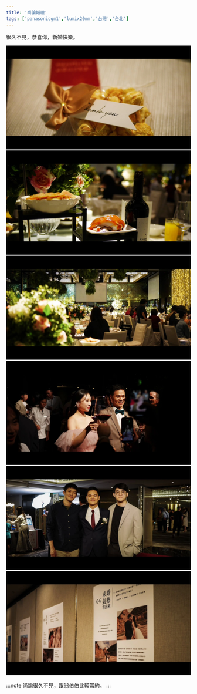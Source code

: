 ```yaml
---
title: '尚諭婚禮'
tags: ['panasonicgm1','lumix20mm','台灣','台北']
---
```

很久不見，恭喜你，新婚快樂。

![001](./img/instagram/202504/001.webp)
![002](./img/instagram/202504/002.webp)
![003](./img/instagram/202504/003.webp)
![004](./img/instagram/202504/004.webp)
![005](./img/instagram/202504/005.webp)
![006](./img/instagram/202504/006.webp)

:::note 
尚諭很久不見，跟翁伯伯比較常約。
:::